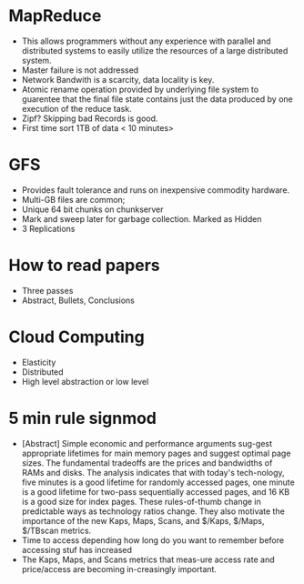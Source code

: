 


# MapReduce 
- This allows programmers without any experience with parallel and distributed systems to easily utilize the resources of a large distributed system.
- Master failure is not addressed
- Network Bandwith is a scarcity, data locality is key.
- Atomic rename operation provided by underlying file system to guarentee that the final file state contains just the data produced by one execution of the reduce task. 
- Zipf? Skipping bad Records is good. 
- First time sort 1TB of data < 10 minutes>


# GFS
- Provides fault tolerance and runs on inexpensive commodity hardware. 
- Multi-GB files are common;
- Unique 64 bit chunks on chunkserver
- Mark and sweep later for garbage collection. Marked as Hidden
- 3 Replications

# How to read papers 
- Three passes 
- Abstract, Bullets, Conclusions

# Cloud Computing
- Elasticity
- Distributed 
- High level abstraction or low level 

# 5 min rule signmod
- [Abstract] Simple  economic  and  performance  arguments  sug-gest  appropriate  lifetimes  for  main  memory  pages and  suggest  optimal  page  sizes.      The  fundamental  tradeoffs are the prices and bandwidths of RAMs and disks.    The analysis indicates that with today's tech-nology, five minutes is a good lifetime for randomly accessed  pages,  one  minute  is  a  good  lifetime  for  two-pass sequentially accessed pages, and 16 KB is a good  size  for  index  pages.    These  rules-of-thumb change   in   predictable   ways   as   technology   ratios change.  They  also  motivate  the  importance  of  the new Kaps,   Maps,   Scans,   and $/Kaps,   $/Maps, $/TBscan metrics.
- Time to access depending how long do you want to remember before accessing stuf has increased
- The Kaps, Maps, and Scans metrics that meas-ure  access  rate  and  price/access  are  becoming  in-creasingly important. 